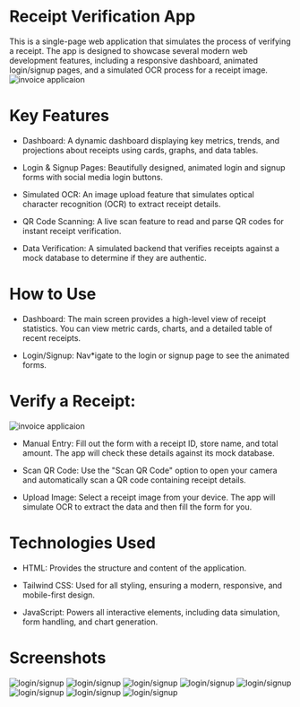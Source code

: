 # Receipt Verification App

This is a single-page web application that simulates the process of verifying a receipt. The app is designed to showcase several modern web development features, including a responsive dashboard, animated login/signup pages, and a simulated OCR process for a receipt image.
![invoice applicaion](https://github.com/MulukenSholaye/receipt_verfication/blob/861217bb4b8c346a83f38232bba1d55f188d3cc8/shipping-document-laptop-connection-homepage_53876-138115.jpg)
# Key Features
* Dashboard: A dynamic dashboard displaying key metrics, trends, and projections about receipts using cards, graphs, and data tables.

* Login & Signup Pages: Beautifully designed, animated login and signup forms with social media login buttons.

* Simulated OCR: An image upload feature that simulates optical character recognition (OCR) to extract receipt details.

* QR Code Scanning: A live scan feature to read and parse QR codes for instant receipt verification.

* Data Verification: A simulated backend that verifies receipts against a mock database to determine if they are authentic.

# How to Use
* Dashboard: The main screen provides a high-level view of receipt statistics. You can view metric cards, charts, and a detailed table of recent receipts.

* Login/Signup: Nav*igate to the login or signup page to see the animated forms.

# Verify a Receipt:
![invoice applicaion](https://github.com/MulukenSholaye/receipt_verfication/blob/861217bb4b8c346a83f38232bba1d55f188d3cc8/shipping-document-laptop-connection-homepage_53876-138115.jpg)


* Manual Entry: Fill out the form with a receipt ID, store name, and total amount. The app will check these details against its mock database.

* Scan QR Code: Use the "Scan QR Code" option to open your camera and automatically scan a QR code containing receipt details.

* Upload Image: Select a receipt image from your device. The app will simulate OCR to extract the data and then fill the form for you.

# Technologies Used
* HTML: Provides the structure and content of the application.

* Tailwind CSS: Used for all styling, ensuring a modern, responsive, and mobile-first design.

* JavaScript: Powers all interactive elements, including data simulation, form handling, and chart generation.

# Screenshots
![login/signup](https://github.com/MulukenSholaye/receipt_verfication/blob/220d920d764e83c8a0e27ceda5090cd6d638eee1/screenshots/Screenshot%20from%202025-09-24%2011-41-14.png)
![login/signup](https://github.com/MulukenSholaye/receipt_verfication/blob/220d920d764e83c8a0e27ceda5090cd6d638eee1/screenshots/Screenshot%20from%202025-09-24%2011-40-03.png)
![login/signup](https://github.com/MulukenSholaye/receipt_verfication/blob/220d920d764e83c8a0e27ceda5090cd6d638eee1/screenshots/Screenshot%20from%202025-09-24%2011-37-55.png)
![login/signup](https://github.com/MulukenSholaye/receipt_verfication/blob/220d920d764e83c8a0e27ceda5090cd6d638eee1/screenshots/Screenshot%20from%202025-09-24%2011-41-14.png)
![login/signup](https://github.com/MulukenSholaye/receipt_verfication/blob/220d920d764e83c8a0e27ceda5090cd6d638eee1/screenshots/Screenshot%20from%202025-09-24%2011-34-57.png)
![login/signup](https://github.com/MulukenSholaye/receipt_verfication/blob/220d920d764e83c8a0e27ceda5090cd6d638eee1/screenshots/Screenshot%20from%202025-09-24%2011-29-30.png)
![login/signup](https://github.com/MulukenSholaye/receipt_verfication/blob/220d920d764e83c8a0e27ceda5090cd6d638eee1/screenshots/Screenshot%20from%202025-09-24%2011-24-36.png)
![login/signup](https://github.com/MulukenSholaye/receipt_verfication/blob/220d920d764e83c8a0e27ceda5090cd6d638eee1/screenshots/Screenshot%20from%202025-09-24%2011-24-08.png)


